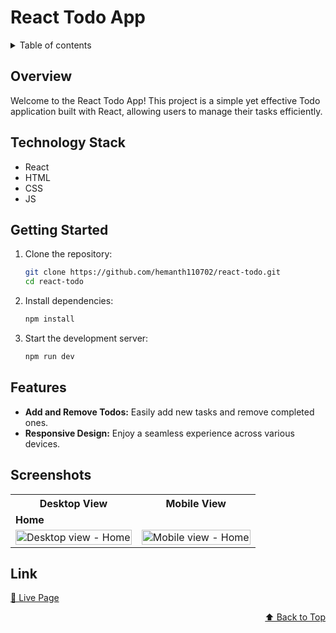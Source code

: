 <div id="top"></div>

# React Todo App

<details>
<summary>Table of contents</summary>

-   [Overview](#overview)
-   [Technology Stack](#technology-stack)
-   [Getting Started](#getting-started)
-   [Features](#features)
-   [Screenshots](#screenshots)
-   [Link](#link)

</details>

## Overview

Welcome to the React Todo App! This project is a simple yet effective Todo application built with React, allowing users to manage their tasks efficiently.

## Technology Stack

- React
- HTML
- CSS 
- JS

## Getting Started

1. Clone the repository:
   ```bash
   git clone https://github.com/hemanth110702/react-todo.git
   cd react-todo
   ```

2. Install dependencies:
   ```bash
   npm install
   ```

3. Start the development server:
   ```bash
   npm run dev
   ```

## Features

- **Add and Remove Todos:** Easily add new tasks and remove completed ones.
- **Responsive Design:** Enjoy a seamless experience across various devices.

## Screenshots

<table>
    <tr>
        <th>Desktop View</th>
        <th>Mobile View</th>
    </tr>
    <tr>
      <td colspan="3" style="text-align: left;font-weight: bold;">Home</td>
    </tr>
    <tr>
        <td>
            <img src="https://github.com/hemanth110702/react-todo/assets/89832451/ebf7a488-f9d7-4129-9c05-85e3812251e7" width="100%" title="Desktop view - Home"/>
        </td>
        <td>
            <img src="https://github.com/hemanth110702/react-todo/assets/89832451/543c0221-1e17-4641-abff-3884fac008b2" width="100%" title="Mobile view - Home"/>
        </td>
    </tr>
</table>

## Link
[🚀 Live Page](https://todo-tasks-react.netlify.app/)


<p align="right"><a href="#top">⬆️ Back to Top</a></p>